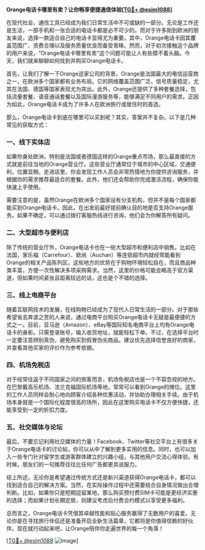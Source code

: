 **Orange电话卡哪里有卖？让你畅享便捷通信体验[[TG💪+ @esim1088](https://t.me/s/esim1088)]**

在现代社会，通信工具已经成为我们日常生活中不可或缺的一部分。无论是工作还是生活，一部手机和一张合适的电话卡都是必不可少的。而对于许多刚到欧洲的朋友来说，选择一款适合自己的电话卡显得尤为重要。其中，Orange电话卡因其覆盖范围广、资费合理以及服务质量优良而备受青睐。然而，对于初次接触这个品牌的用户来说，“Orange电话卡哪里有卖”这个问题可能让人有些摸不着头脑。今天，我们就来聊聊如何找到并购买Orange电话卡。

首先，让我们了解一下Orange这家公司的背景。Orange是法国最大的电信运营商之一，在欧洲多个国家都有业务布局。它的网络覆盖范围广泛，信号质量稳定，尤其在法国、德国等国家表现尤为突出。此外，Orange还提供了多种套餐选择，包括流量套餐、语音通话套餐以及国际漫游服务等，能够满足不同用户的需求。正因为如此，Orange电话卡成为了许多人在欧洲旅行或居住时的首选。

那么，Orange电话卡到底在哪里可以买到呢？其实，答案并不复杂。以下是几种常见的获取方式：

### 一、线下实体店

如果你身处欧洲，特别是法国或者德国这样的Orange重点市场，那么最直接的方式就是前往当地的Orange营业厅。这些营业厅通常位于城市的中心区域，交通便利，位置显眼。走进店里，你会发现工作人员会非常热情地为你提供咨询服务，并根据你的需求推荐最适合的套餐。此外，他们还会帮助你完成激活流程，确保你能快速上手使用。

需要注意的是，虽然Orange在欧洲多个国家设有分支机构，但并不是每个国家都能买到Orange电话卡。因此，在出发前最好提前确认目的地是否支持Orange服务。如果不确定，可以通过拨打客服热线进行咨询，他们会为你解答所有疑问。

### 二、大型超市与便利店

除了传统的营业厅外，Orange电话卡也在一些大型超市和便利店中销售。比如在法国，家乐福（Carrefour）、欧尚（Auchan）等连锁超市内就经常能看到Orange的相关产品陈列区。这些地方的优势在于购物环境轻松自在，而且商品种类丰富，方便一次性解决多项采购需求。当然，这里的价格可能会略高于官方渠道，但如果时间紧张且距离较远的话，这也是个不错的选择。

### 三、线上电商平台

随着互联网技术的发展，在线购物已经成为了现代人日常生活的一部分。对于那些希望省去奔波之苦的人来说，通过电商平台购买Orange电话卡无疑是最便捷的方式之一。目前，亚马逊（Amazon）、eBay等国际知名电商平台上均有Orange电话卡的身影。只需登录账号，输入收货地址，就能轻松下单。不过，在选择平台时一定要注意辨别真伪，避免购买到假冒伪劣商品。建议优先选择信誉良好的商家，并查看其他买家的评价作为参考依据。

### 四、机场免税店

对于经常往返于不同国家之间的旅客而言，机场免税店也是一个不容忽视的地方。在巴黎戴高乐机场、法兰克福国际机场等地，常常可以看到Orange的摊位。这里的工作人员同样会耐心地向顾客介绍各种优惠活动，并协助办理相关手续。由于机场本身就是一个国际化程度很高的场所，因此在这里购买电话卡不仅方便快捷，还能享受到一定的折扣力度。

### 五、社交媒体与论坛

最后，不要忘记利用社交媒体的力量！Facebook、Twitter等社交平台上有很多关于Orange电话卡的讨论帖，你可以从中了解到更多实用的信息。同时，也可以加入一些专门针对留学生或游客群体建立的兴趣小组，与其他用户交流心得体验。有时候，朋友们的一句推荐往往比任何广告都更具说服力。

综上所述，无论你是希望通过传统方式还是新兴渠道获得Orange电话卡，都可以找到适合自己的解决方案。当然，在实际操作过程中还需要结合自身情况做出合理判断。比如，如果你只是短期逗留某地，那么购买预付费SIM卡可能是更经济实惠的选择；而如果计划长期定居，则建议考虑后付费合约模式以享受更多福利。

总而言之，Orange电话卡凭借其卓越性能和贴心服务赢得了无数用户的喜爱。无论你是在寻找旅行伴侣还是准备开启全新生活篇章，它都将是你值得信赖的好伙伴。现在就行动起来吧，让Orange陪伴你走遍世界的每一个角落！

[[TG💪+ @esim1088](https://t.me/s/esim1088) ![Image](https://i.postimg.cc/4NQfJmqS/Snipaste-2025-05-13-00-14-12.png)]